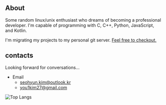 ## About
Some random linux/unix enthusiast who dreams of becoming a professional developer.
I'm capable of programming with C, C++, Python, JavaScript, and Kotlin.

I'm migrating my projects to my personal git server. [Feel free to checkout.](https://onlykim.kro.kr/EricKim27)
## contacts
Looking forward for conversations...
 - Email
   - seohyun.kim@outlook.kr
   - you1kim27@gmail.com
<!---
EricKim27/EricKim27 is a ✨ special ✨ repository because its `README.md` (this file) appears on your GitHub profile.
You can click the Preview link to take a look at your changes.
--->

![Top Langs](https://github-readme-stats.vercel.app/api/top-langs/?username=EricKim27&layout=compact&theme=dark)
